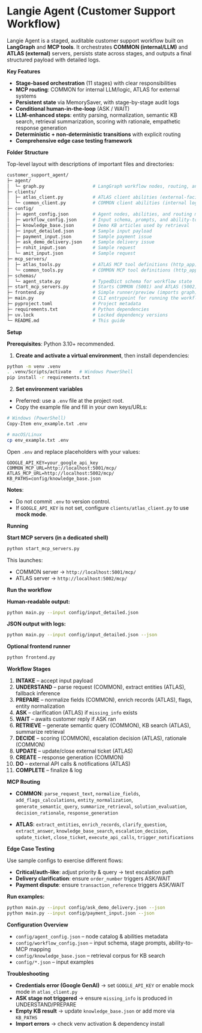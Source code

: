 
# **Langie Agent (Customer Support Workflow)**

Langie Agent is a staged, auditable customer support workflow built on **LangGraph** and **MCP tools**.
It orchestrates **COMMON (internal/LLM)** and **ATLAS (external)** servers, persists state across stages, and outputs a final structured payload with detailed logs.

**Key Features**

* **Stage-based orchestration** (11 stages) with clear responsibilities
* **MCP routing**: COMMON for internal LLM/logic, ATLAS for external systems
* **Persistent state** via MemorySaver, with stage-by-stage audit logs
* **Conditional human-in-the-loop** (ASK / WAIT)
* **LLM-enhanced steps**: entity parsing, normalization, semantic KB search, retrieval summarization, scoring with rationale, empathetic response generation
* **Deterministic + non-deterministic transitions** with explicit routing
* **Comprehensive edge case testing framework**

**Folder Structure**

Top-level layout with descriptions of important files and directories:

```sh
customer_support_agent/
├─ agent/
│  └─ graph.py                  # LangGraph workflow nodes, routing, and audit logging
├─ clients/
│  ├─ atlas_client.py           # ATLAS client abilities (external-facing/mocked if no API key)
│  └─ common_client.py          # COMMON client abilities (internal logic/LLM-like)
├─ config/
│  ├─ agent_config.json         # Agent nodes, abilities, and routing metadata
│  ├─ workflow_config.json      # Input schema, prompts, and ability-to-MCP mapping
│  ├─ knowledge_base.json       # Demo KB articles used by retrieval
│  ├─ input_detailed.json       # Sample input payload
│  ├─ payment_input.json        # Sample payment issue
│  ├─ ask_demo_delivery.json    # Sample delivery issue
│  ├─ rohit_input.json          # Sample request
│  └─ amit_input.json           # Sample request
├─ mcp_servers/
│  ├─ atlas_tools.py            # ATLAS MCP tool definitions (http_app)
│  └─ common_tools.py           # COMMON MCP tool definitions (http_app)
├─ schemas/
│  └─ agent_state.py            # TypedDict schema for workflow state
├─ start_mcp_servers.py         # Starts COMMON (5001) and ATLAS (5002) MCP servers
├─ frontend.py                  # Simple runner/preview (imports graph)
├─ main.py                      # CLI entrypoint for running the workflow
├─ pyproject.toml               # Project metadata
├─ requirements.txt             # Python dependencies
├─ uv.lock                      # Locked dependency versions
└─ README.md                    # This guide
```

**Setup**

**Prerequisites**: Python 3.10+ recommended.

1. **Create and activate a virtual environment**, then install dependencies:

```bash
python -m venv .venv
. .venv/Scripts/activate   # Windows PowerShell
pip install -r requirements.txt
```

2. **Set environment variables**

* Preferred: use a `.env` file at the project root.
* Copy the example file and fill in your own keys/URLs:

```bash
# Windows (PowerShell)
Copy-Item env_example.txt .env

# macOS/Linux
cp env_example.txt .env
```

Open `.env` and replace placeholders with your values:

```
GOOGLE_API_KEY=your_google_api_key
COMMON_MCP_URL=http://localhost:5001/mcp/
ATLAS_MCP_URL=http://localhost:5002/mcp/
KB_PATHS=config/knowledge_base.json
```

**Notes**:

* Do not commit `.env` to version control.
* If `GOOGLE_API_KEY` is not set, configure `clients/atlas_client.py` to use **mock mode**.

**Running**

**Start MCP servers (in a dedicated shell)**

```bash
python start_mcp_servers.py
```

This launches:

* COMMON server → `http://localhost:5001/mcp/`
* ATLAS server → `http://localhost:5002/mcp/`

**Run the workflow**

**Human-readable output:**

```bash
python main.py --input config/input_detailed.json
```

**JSON output with logs:**

```bash
python main.py --input config/input_detailed.json --json
```

**Optional frontend runner**

```bash
python frontend.py
```

**Workflow Stages**

1. **INTAKE** – accept input payload
2. **UNDERSTAND** – parse request (COMMON), extract entities (ATLAS), fallback inference
3. **PREPARE** – normalize fields (COMMON), enrich records (ATLAS), flags, entity normalization
4. **ASK** – clarification (ATLAS) if `missing_info` exists
5. **WAIT** – awaits customer reply if ASK ran
6. **RETRIEVE** – generate semantic query (COMMON), KB search (ATLAS), summarize retrieval
7. **DECIDE** – scoring (COMMON), escalation decision (ATLAS), rationale (COMMON)
8. **UPDATE** – update/close external ticket (ATLAS)
9. **CREATE** – response generation (COMMON)
10. **DO** – external API calls & notifications (ATLAS)
11. **COMPLETE** – finalize & log

**MCP Routing**

* **COMMON**:
  `parse_request_text`, `normalize_fields`, `add_flags_calculations`,
  `entity_normalization`, `generate_semantic_query`, `summarize_retrieval`,
  `solution_evaluation`, `decision_rationale`, `response_generation`

* **ATLAS**:
  `extract_entities`, `enrich_records`, `clarify_question`, `extract_answer`,
  `knowledge_base_search`, `escalation_decision`, `update_ticket`, `close_ticket`,
  `execute_api_calls`, `trigger_notifications`

**Edge Case Testing**

Use sample configs to exercise different flows:

* **Critical/auth-like**: adjust priority & query → test escalation path
* **Delivery clarification**: ensure `order_number` triggers ASK/WAIT
* **Payment dispute**: ensure `transaction_reference` triggers ASK/WAIT

**Run examples:**

```bash
python main.py --input config/ask_demo_delivery.json --json
python main.py --input config/payment_input.json --json
```

**Configuration Overview**

* `config/agent_config.json` – node catalog & abilities metadata
* `config/workflow_config.json` – input schema, stage prompts, ability-to-MCP mapping
* `config/knowledge_base.json` – retrieval corpus for KB search
* `config/*.json` – input examples

**Troubleshooting**

* **Credentials error (Google GenAI)** → set `GOOGLE_API_KEY` or enable mock mode in `atlas_client.py`
* **ASK stage not triggered** → ensure `missing_info` is produced in UNDERSTAND/PREPARE
* **Empty KB result** → update `knowledge_base.json` or add more via `KB_PATHS`
* **Import errors** → check venv activation & dependency install

